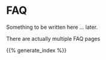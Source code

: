 <!--
.. title: FAQ
.. slug: index
.. date: 2019-08-22 20:27:52 UTC+02:00
.. tags:
.. category:
.. description: frequently asked quetions
.. type: text
.. author: Xeverous
.. index_path: .
.. pretty_url: False
-->

# FAQ

Something to be written here ... later.

There are actually multiple FAQ pages

{{% generate_index %}}
